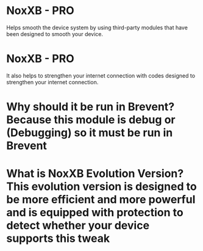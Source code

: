 # NoxXB - PRO
Helps smooth the device system by using third-party modules that have been designed to smooth your device.

# NoxXB - PRO
It also helps to strengthen your internet connection with codes designed to strengthen your internet connection.

# Why should it be run in Brevent? Because this module is debug or (Debugging) so it must be run in Brevent

# What is NoxXB Evolution Version? This evolution version is designed to be more efficient and more powerful and is equipped with protection to detect whether your device supports this tweak